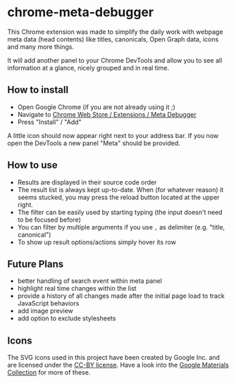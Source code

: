 chrome-meta-debugger
====================

This Chrome extension was made to simplify the daily work with webpage meta data (head contents) like
titles, canonicals, Open Graph data, icons and many more things.

It will add another panel to your Chrome DevTools and allow you to see all information at a glance, nicely grouped
and in real time.


How to install
--------------

- Open Google Chrome (if you are not already using it ;)
- Navigate to [Chrome Web Store / Extensions / Meta Debugger](https://chrome.google.com/webstore/detail/meta-debugger/jfpdemgdamgplelnlmaecbonkfgfgomp)
- Press "Install" / "Add"

A little icon should now appear right next to your address bar.
If you now open the DevTools a new panel "Meta" should be provided.


How to use
----------

- Results are displayed in their source code order
- The result list is always kept up-to-date. When (for whatever reason) it seems stucked,
  you may press the reload button located at the upper right.
- The filter can be easily used by starting typing (the input doesn't need to be focused before)
- You can filter by multiple arguments if you use `,` as delimiter (e.g. "title, canonical")
- To show up result options/actions simply hover its row


Future Plans
------------

- better handling of search event within meta panel
- highlight real time changes within the list
- provide a history of all changes made after the initial page load to track JavaScript behaviors
- add image preview
- add option to exclude stylesheets


Icons
-----

The SVG icons used in this project have been created by Google Inc. and
are licensed under the [CC-BY license](https://creativecommons.org/licenses/by/4.0/).
Have a look into the [Google Materials Collection](https://design.google.com/icons/) for more of these.

